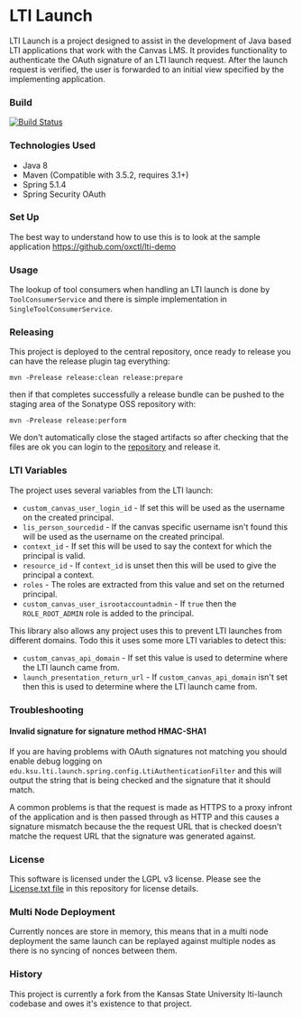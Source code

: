 # LTI Launch

LTI Launch is a project designed to assist in the development of Java based LTI applications that work with the Canvas LMS. It provides functionality to authenticate the OAuth signature of an LTI launch request. After the launch request is verified, the user is forwarded to an initial view specified by the implementing application.

### Build

[![Build Status](https://travis-ci.org/oxctl/lti-launch.svg?branch=master)](https://travis-ci.org/oxctl/lti-launch)

### Technologies Used
- Java 8
- Maven (Compatible with 3.5.2, requires 3.1+)
- Spring 5.1.4
- Spring Security OAuth

### Set Up

The best way to understand how to use this is to look at the sample application https://github.com/oxctl/lti-demo

### Usage

The lookup of tool consumers when handling an LTI launch is done by `ToolConsumerService` and there is simple
implementation in `SingleToolConsumerService`.

### Releasing

This project is deployed to the central repository, once ready to release you can have the release plugin tag everything:

    mvn -Prelease release:clean release:prepare
    
then if that completes successfully a release bundle can be pushed to the staging area of the Sonatype OSS repository with:

    mvn -Prelease release:perform
    
We don't automatically close the staged artifacts so after checking that the files are ok you can login to the [repository](https://oss.sonatype.org/) and release it.

### LTI Variables

The project uses several variables from the LTI launch:

 * `custom_canvas_user_login_id` - If set this will be used as the username on the created principal.
 * `lis_person_sourcedid` - If the canvas specific username isn't found this will be used as the username on the created principal.
 * `context_id` - If set this will be used to say the context for which the principal is valid.
 * `resource_id` - If `context_id` is unset then this will be used to give the principal a context.
 * `roles` - The roles are extracted from this value and set on the returned principal.
 * `custom_canvas_user_isrootaccountadmin` - If `true` then the `ROLE_ROOT_ADMIN` role is added to the principal.
 
This library also allows any project uses this to prevent LTI launches from different domains. Todo this it uses some more LTI variables to detect this:

 * `custom_canvas_api_domain` - If set this value is used to determine where the LTI launch came from.
 * `launch_presentation_return_url` - If `custom_canvas_api_domain` isn't set then this is used to determine where the LTI launch came from.

### Troubleshooting

#### Invalid signature for signature method HMAC-SHA1

If you are having problems with OAuth signatures not matching you should enable debug logging on `edu.ksu.lti.launch.spring.config.LtiAuthenticationFilter` and this will output the string that is being checked and the signature that it should match.

A common problems is that the request is made as HTTPS to a proxy infront of the application and is then passed through as HTTP and this causes a signature mismatch because the the request URL that is checked doesn't matche the request URL that the signature was generated against.

### License
This software is licensed under the LGPL v3 license. Please see the [License.txt file](License.txt) in this repository for license details.

### Multi Node Deployment
Currently nonces are store in memory, this means that in a multi node deployment the same launch can be replayed against multiple nodes as there is no syncing of nonces between them.

### History
This project is currently a fork from the Kansas State University lti-launch codebase and owes it's existence to that project.


